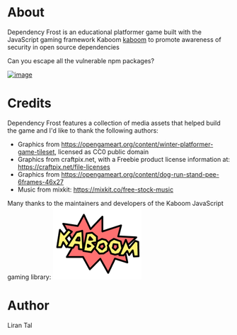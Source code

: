 # About

Dependency Frost is an educational platformer game built with the JavaScript gaming framework Kaboom [kaboom](https://kaboomjs.com) to promote awareness of security in open source dependencies

Can you escape all the vulnerable npm packages?

[![image](https://user-images.githubusercontent.com/316371/155991120-1d38635b-b2b6-4403-b0e7-e6b3ac416d81.png)](https://dependency-frost.lirantal.repl.co)

# Credits

Dependency Frost features a collection of media assets that helped build the game and I'd like to thank the following authors:

- Graphics from https://opengameart.org/content/winter-platformer-game-tileset, licensed as CC0 public domain
- Graphics from craftpix.net, with a Freebie product license information at: https://craftpix.net/file-licenses
- Graphics from https://opengameart.org/content/dog-run-stand-pee-6frames-46x27
- Music from mixkit: https://mixkit.co/free-stock-music

Many thanks to the maintainers and developers of the Kaboom JavaScript gaming library:
![kaboom](learn/kaboom.png)

# Author

Liran Tal 
